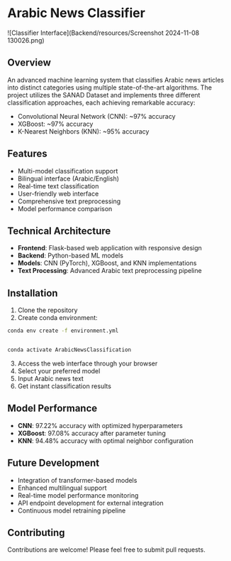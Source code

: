 # Arabic News Classifier
![Classifier Interface](Backend/resources/Screenshot 2024-11-08 130026.png)

## Overview
An advanced machine learning system that classifies Arabic news articles into distinct categories using multiple state-of-the-art algorithms. The project utilizes the SANAD Dataset and implements three different classification approaches, each achieving remarkable accuracy:

- Convolutional Neural Network (CNN): ~97% accuracy
- XGBoost: ~97% accuracy
- K-Nearest Neighbors (KNN): ~95% accuracy

## Features
- Multi-model classification support
- Bilingual interface (Arabic/English)
- Real-time text classification
- User-friendly web interface
- Comprehensive text preprocessing
- Model performance comparison

## Technical Architecture
- **Frontend**: Flask-based web application with responsive design
- **Backend**: Python-based ML models
- **Models**: CNN (PyTorch), XGBoost, and KNN implementations
- **Text Processing**: Advanced Arabic text preprocessing pipeline

## Installation
1. Clone the repository
2. Create conda environment:

```bash
conda env create -f environment.yml


conda activate ArabicNewsClassification
```

3. Access the web interface through your browser
4. Select your preferred model
5. Input Arabic news text
6. Get instant classification results

## Model Performance
- **CNN**: 97.22% accuracy with optimized hyperparameters
- **XGBoost**: 97.08% accuracy after parameter tuning
- **KNN**: 94.48% accuracy with optimal neighbor configuration

## Future Development
- Integration of transformer-based models
- Enhanced multilingual support
- Real-time model performance monitoring
- API endpoint development for external integration
- Continuous model retraining pipeline

## Contributing
Contributions are welcome! Please feel free to submit pull requests.
